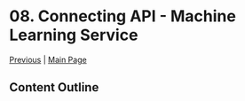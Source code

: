 # 08. Connecting API - Machine Learning Service

[Previous](/07.%20Firebase%20Auth/) | [Main Page](/)

## Content Outline
